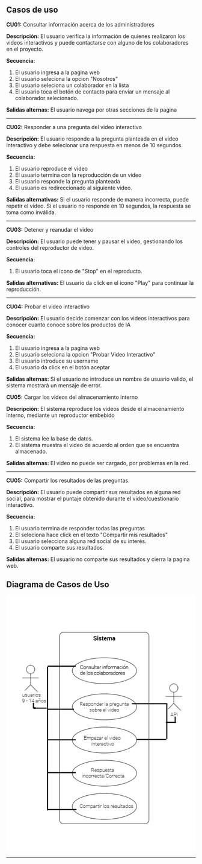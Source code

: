 ## Casos de uso

**CU01:** Consultar información acerca de los administradores

**Descripción:** El usuario verifica la información de quienes realizaron los videos interactivos y puede contactarse con alguno de los colaboradores en el proyecto.

**Secuencia:**
1. El usuario ingresa a la pagina web
2. El usuario seleciona la opcion "Nosotros"
3. El usuario seleciona un colaborador en la lista
4. El usuario toca el botón de contacto para enviar un mensaje al colaborador selecionado.

**Salidas alternas:**  El usuario navega por otras secciones de la pagina

------------
**CU02:** Responder a una pregunta del video interactivo

**Descripción:** El usuario responde a la pregunta planteada en el video interactivo y debe selecionar una respuesta en menos de 10 segundos.

**Secuencia:**
1. El usuario reproduce el video
2. El usuario termina con la reproducción de un video
3. El usuario responde la pregunta planteada
4. El usuario es redireccionado al siguiente video.

**Salidas alternativas:**  Si el usuario responde de manera incorrecta, puede repetir el video. Si el usuario no responde en 10 segundos, la respuesta se toma como inválida.

------------
**CU03:** Detener y reanudar el video

**Descripción:** El usuario puede tener y pausar el video, gestionando los controles del reproductor de video.

**Secuencia:**
1. El usuario toca el icono de "Stop" en el reproducto.

**Salidas alternativas:**  El usuario da click en el icono "Play" para continuar la reproducción.

------------
**CU04:** Probar el video interactivo

**Descripción:** El usuario decide comenzar con los videos interactivos para conocer cuanto conoce sobre los productos de IA

**Secuencia:**
1. El usuario ingresa a la pagina web
2. El usuario seleciona la opcion "Probar Video Interactivo"
3. El usuario introduce su username
4. El usuario da click en el botón aceptar 

**Salidas alternas:**  Si el usuario no introduce un nombre de usuario valido, el sistema mostrará un mensaje de error.

**CU05:** Cargar los videos del almacenamiento interno

**Descripción:** El sistema reproduce los videos desde el almacenamiento interno, mediante un reproductor embebido

**Secuencia:**
1. El sistema lee la base de datos.
2. El sistema muestra el video de acuerdo al orden que se encuentra almacenado.

**Salidas alternas:**  El video no puede ser cargado, por problemas en la red.

------------
**CU05:** Compartir los resultados de las preguntas.

**Descripción:** El usuario puede compartir sus resultados en alguna red social, para mostrar el puntaje obtenido durante el video/cuestionario interactivo.

**Secuencia:**
1. El usuario termina de responder todas las preguntas
2. El seleciona hace click en el texto "Compartir mis resultados"
3. El usuario selecciona alguna red social de su interés.
4. El usuario comparte sus resultados.

**Salidas alternas:**  El usuario no comparte sus resultados y cierra la pagina web.



## Diagrama de Casos de Uso

![Casos de uso](casosdeuso2.png)

***



